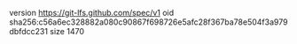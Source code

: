 version https://git-lfs.github.com/spec/v1
oid sha256:c56a6ec328882a080c90867f698726e5afc28f367ba78e504f3a979dbfdcc231
size 1470
